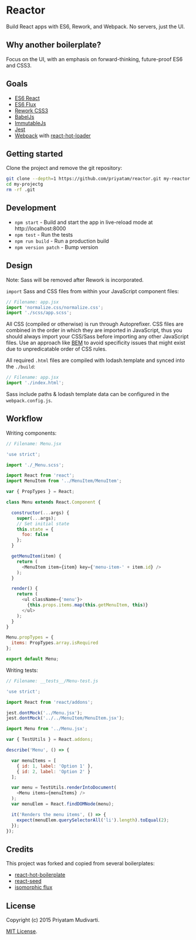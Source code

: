 # Reactor

Build React apps with ES6, Rework, and Webpack. No servers, just the UI.

## Why another boilerplate?

Focus on the UI, with an emphasis on forward-thinking, future-proof ES6 and CSS3.

## Goals

- [ES6 React](http://facebook.github.io/react/blog/2015/03/10/react-v0.13.html)
- [ES6 Flux](https://github.com/goatslacker/alt)
- [Rework CSS3](https://github.com/reworkcss/rework)
- [BabelJs](https://babeljs.io)
- [ImmutableJs](https://github.com/facebook/immutable-js)
- [Jest](https://facebook.github.io/jest/)
- [Webpack](http://webpack.github.io) with [react-hot-loader](https://github.com/gaearon/react-hot-loader/tree/master/docs#starter-kits)

## Getting started

Clone the project and remove the git repository:

```bash
git clone --depth=1 https://github.com/priyatam/reactor.git my-reactor
cd my-projectg
rm -rf .git
```

## Development

* `npm start` - Build and start the app in live-reload mode at http://localhost:8000
* `npm test` - Run the tests
* `npm run build` - Run a production build
* `npm version patch` - Bump version

## Design

Note: Sass will be removed after Rework is incorporated.

`import` Sass and CSS files from within your JavaScript component files:

```js
// Filename: app.jsx
import 'normalize.css/normalize.css';
import './scss/app.scss';
```

All CSS (compiled or otherwise) is run through Autoprefixer. CSS files are combined in the
order in which they are imported in JavaScript, thus you should always import your CSS/Sass
before importing any other JavaScript files. Use an approach like [BEM](http://cssguidelin.es/#bem-like-naming) to avoid specificity issues that might exist due to unpredicatable order of
CSS rules.

All required `.html` files are compiled with lodash.template and synced into the `./build`:

```js
// Filename: app.jsx
import './index.html';
```

Sass include paths & lodash template data can be configured in the `webpack.config.js`.

## Workflow

Writing components:

```js
// Filename: Menu.jsx

'use strict';

import './_Menu.scss';

import React from 'react';
import MenuItem from '../MenuItem/MenuItem';

var { PropTypes } = React;

class Menu extends React.Component {

  constructor(...args) {
    super(...args);
    // Set initial state
    this.state = {
      foo: false
    };
  }

  getMenuItem(item) {
    return (
      <MenuItem item={item} key={'menu-item-' + item.id} />
    );
  }

  render() {
    return (
      <ul className={'menu'}>
        {this.props.items.map(this.getMenuItem, this)}
      </ul>
    );
  }
}

Menu.propTypes = {
  items: PropTypes.array.isRequired
};

export default Menu;
```

Writing tests:

```js
// Filename: __tests__/Menu-test.js

'use strict';

import React from 'react/addons';

jest.dontMock('../Menu.jsx');
jest.dontMock('../../MenuItem/MenuItem.jsx');

import Menu from '../Menu.jsx';

var { TestUtils } = React.addons;

describe('Menu', () => {

  var menuItems = [
    { id: 1, label: 'Option 1' },
    { id: 2, label: 'Option 2' }
  ];

  var menu = TestUtils.renderIntoDocument(
    <Menu items={menuItems} />
  );
  var menuElem = React.findDOMNode(menu);

  it('Renders the menu items', () => {
    expect(menuElem.querySelectorAll('li').length).toEqual(2);
  });
});
```

## Credits

This project was forked and copied from several boilerplates:

- [react-hot-boilerplate](https://github.com/gaearon/react-hot-boilerplate)
- [react-seed](https://github.com/badsyntax/react-seed)
- [isomorphic flux](https://github.com/iam4x/isomorphic-flux-boilerplate/tree/master)

## License

Copyright (c) 2015 Priyatam Mudivarti.

[MIT License](http://opensource.org/licenses/MIT).

